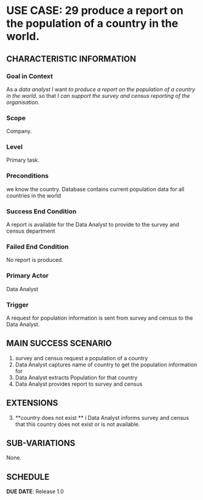 # USE CASE: 29  produce a report on the population of a country in the world.

## CHARACTERISTIC INFORMATION

### Goal in Context

As a *data analyst* I want  *to produce a report on the population of a country in the world.* so that *I can support the survey and census reporting of the organisation.*

### Scope

Company.

### Level

Primary task.

### Preconditions

we know the country. Database contains current population data for all countries in the world

### Success End Condition

A report is available for the Data Analyst to provide to the survey and census department

### Failed End Condition

No report is produced.

### Primary Actor

Data Analyst

### Trigger

A request for population information is sent from survey and census to the Data Analyst.

## MAIN SUCCESS SCENARIO

1. survey and census request a population of a country
2. Data Analyst captures name of country to get the population information for
3. Data Analyst  extracts  Population for that country
4. Data Analyst provides report to survey and census


## EXTENSIONS
3. **country does not exist **
   i Data Analyst informs survey and census that this country  does  not exist or is not available.
## SUB-VARIATIONS

None.

## SCHEDULE

**DUE DATE**: Release 1.0

